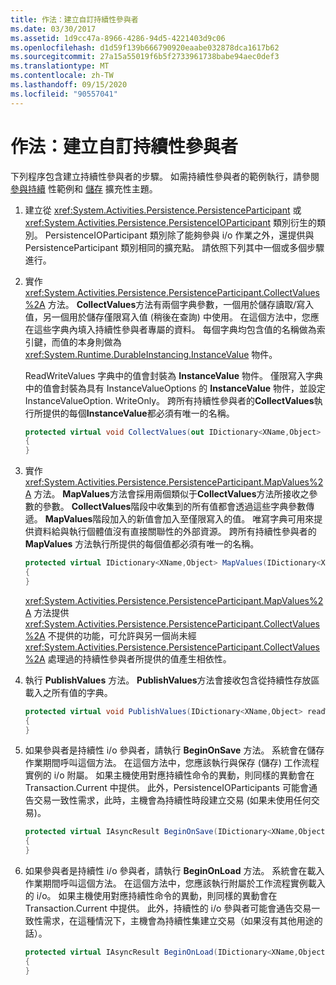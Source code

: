 ```yaml
---
title: 作法：建立自訂持續性參與者
ms.date: 03/30/2017
ms.assetid: 1d9cc47a-8966-4286-94d5-4221403d9c06
ms.openlocfilehash: d1d59f139b666790920eaabe032878dca1617b62
ms.sourcegitcommit: 27a15a55019f6b5f2733961738babe94aec0def3
ms.translationtype: MT
ms.contentlocale: zh-TW
ms.lasthandoff: 09/15/2020
ms.locfileid: "90557041"
---
```

# <a name="how-to-create-a-custom-persistence-participant"></a>作法：建立自訂持續性參與者
下列程序包含建立持續性參與者的步驟。 如需持續性參與者的範例執行，請參閱 [參與持續](/previous-versions/dotnet/netframework-4.0/dd699769(v=vs.100)) 性範例和 [儲存](store-extensibility.md) 擴充性主題。  
  
1. 建立從 <xref:System.Activities.Persistence.PersistenceParticipant> 或 <xref:System.Activities.Persistence.PersistenceIOParticipant> 類別衍生的類別。 PersistenceIOParticipant 類別除了能夠參與 i/o 作業之外，還提供與 PersistenceParticipant 類別相同的擴充點。 請依照下列其中一個或多個步驟進行。  
  
2. 實作 <xref:System.Activities.Persistence.PersistenceParticipant.CollectValues%2A> 方法。 **CollectValues**方法有兩個字典參數，一個用於儲存讀取/寫入值，另一個用於儲存僅限寫入值 (稍後在查詢) 中使用。 在這個方法中，您應在這些字典內填入持續性參與者專屬的資料。 每個字典均包含值的名稱做為索引鍵，而值的本身則做為 <xref:System.Runtime.DurableInstancing.InstanceValue> 物件。  
  
    ReadWriteValues 字典中的值會封裝為 **InstanceValue** 物件。 僅限寫入字典中的值會封裝為具有 InstanceValueOptions 的 **InstanceValue** 物件，並設定 InstanceValueOption. WriteOnly。 跨所有持續性參與者的**CollectValues**執行所提供的每個**InstanceValue**都必須有唯一的名稱。
  
    ```csharp  
    protected virtual void CollectValues(out IDictionary<XName,Object> readWriteValues, out IDictionary<XName,Object> writeOnlyValues)
    {
    }
    ```  
  
3. 實作 <xref:System.Activities.Persistence.PersistenceParticipant.MapValues%2A> 方法。 **MapValues**方法會採用兩個類似于**CollectValues**方法所接收之參數的參數。 **CollectValues**階段中收集到的所有值都會透過這些字典參數傳遞。 **MapValues**階段加入的新值會加入至僅限寫入的值。  唯寫字典可用來提供資料給與執行個體值沒有直接關聯性的外部資源。 跨所有持續性參與者的 **MapValues** 方法執行所提供的每個值都必須有唯一的名稱。  
  
    ```csharp  
    protected virtual IDictionary<XName,Object> MapValues(IDictionary<XName,Object> readWriteValues,IDictionary<XName,Object> writeOnlyValues)
    {
    }
    ```  
  
     <xref:System.Activities.Persistence.PersistenceParticipant.MapValues%2A> 方法提供 <xref:System.Activities.Persistence.PersistenceParticipant.CollectValues%2A> 不提供的功能，可允許與另一個尚未經 <xref:System.Activities.Persistence.PersistenceParticipant.CollectValues%2A> 處理過的持續性參與者所提供的值產生相依性。  
  
4. 執行 **PublishValues** 方法。 **PublishValues**方法會接收包含從持續性存放區載入之所有值的字典。  
  
    ```csharp  
    protected virtual void PublishValues(IDictionary<XName,Object> readWriteValues)
    {
    }
    ```  
  
5. 如果參與者是持續性 i/o 參與者，請執行 **BeginOnSave** 方法。 系統會在儲存作業期間呼叫這個方法。 在這個方法中，您應該執行與保存 (儲存) 工作流程實例的 i/o 附屬。  如果主機使用對應持續性命令的異動，則同樣的異動會在 Transaction.Current 中提供。  此外，PersistenceIOParticipants 可能會通告交易一致性需求，此時，主機會為持續性時段建立交易 (如果未使用任何交易)。  
  
    ```csharp  
    protected virtual IAsyncResult BeginOnSave(IDictionary<XName,Object> readWriteValues, IDictionary<XName,Object> writeOnlyValues, TimeSpan timeout, AsyncCallback callback, Object state)
    {
    }
    ```  
  
6. 如果參與者是持續性 i/o 參與者，請執行 **BeginOnLoad** 方法。 系統會在載入作業期間呼叫這個方法。 在這個方法中，您應該執行附屬於工作流程實例載入的 i/o。 如果主機使用對應持續性命令的異動，則同樣的異動會在 Transaction.Current 中提供。 此外，持續性的 i/o 參與者可能會通告交易一致性需求，在這種情況下，主機會為持續性集建立交易（如果沒有其他用途的話）。  
  
    ```csharp  
    protected virtual IAsyncResult BeginOnLoad(IDictionary<XName,Object> readWriteValues, TimeSpan timeout, AsyncCallback callback, Object state)
    {
    }
    ```

